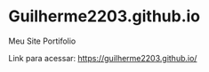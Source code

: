 # Guilherme2203.github.io

Meu Site Portifolio

Link para acessar:
https://guilherme2203.github.io/
